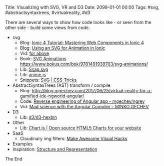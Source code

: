 Title: Visualizing  with SVG, VR and D3
Date: 2099-01-01 00:00
Tags: #svg, #abstractsyntaxtrees, #virtualreality, #d3

There are several ways to show how code looks like - or seen from the other side - build some views from code.

* svg
  * Blog: [Ionic 4 Tutorial: Mastering Web Components in Ionic 4](https://ionicthemes.com/tutorials/about/ionic-4-tutorial-mastering-web-components-in-ionic-4)
  * Blog: [Using an SVG for Animation in Ionic](https://www.joshmorony.com/using-an-svg-for-animation-in-ionic/)
  * Vid: [for above](https://www.youtube.com/watch?v=XN8nzM3Kbko&feature=youtu.be)
  * Book: [SVG Animations](http://shop.oreilly.com/product/0636920045335.do) - <https://www.bokus.com/bok/9781491939703/svg-animations/>
  * Lib: [Snap.svg](http://snapsvg.io/start/)
  * Lib: [anime.js](https://animejs.com/)
  * Snippets: [SVG | CSS-Tricks](https://css-tricks.com/snippets/svg/)
* AbstractSyntaxTrees (AST) transform / compile
  * Blog: <http://blog.mgechev.com/2017/06/25/virtual-reality-for-a-gamified-ide-ngworld-angular/>
  * Code: [Reverse engineering of Angular app - mgechev/ngrev](https://github.com/mgechev/ngrev) 
  * Vid: [Mad science with the Angular Compiler - MINKO GECHEV](https://www.youtube.com/watch?v=_mu6BWsnaPM)
* D3
  * Lib: [d3/d3-hexbin](https://github.com/d3/d3-hexbin)
* Other
  * Lib: [Chart.js | Open source HTML5 Charts for your website](http://www.chartjs.org/)
* SaaS
  * Cloudinary img filters: [Make Awesome Visual Hacks](https://www.reactriot.com/blog/cloudinary-blog-post)
* Examples
 * Inspiration: [Structure and Representation](http://structure-and-representation.com/)

The End